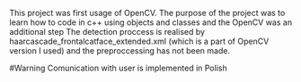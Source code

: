 This project was first usage of OpenCV. The purpose of the project was to learn how to code in c++ using objects and classes and the OpenCV was an additional step
The detection proccess is realised by haarcascade_frontalcatface_extended.xml (which is a part of OpenCV version I used) and the preproccessing has not been made.

#Warning
Comunication with user is implemented in Polish
